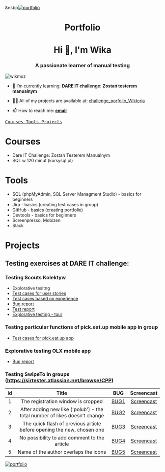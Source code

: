 

&nsbp[![portfolio](https://user-images.githubusercontent.com/122229411/219461054-b8e8215c-a07d-413c-a355-d9d09f443404.png)](https://cdn.quotesgram.com/small/49/3/1387005649-how_to_fix_software_bugs.jpg)

 


<h1 align="center">Portfolio</h1>


 <h1 align="center">Hi 👋, I'm Wika</h1>
<h3 align="center">A passionate learner of manual testing</h3>

<p align="left"> <img src="https://komarev.com/ghpvc/?username=wikmoz&label=Profile%20views&color=0e75b6&style=flat" alt="wikmoz" /> </p>

- 🌱 I’m currently learning: **DARE IT challenge: Zostań testerem manualnym**

- 👨‍💻 All of my projects are available at: [challenge_porfolio_Wiktoria](challenge_porfolio_Wiktoria)

- 📫 How to reach me: [**email**](wmozalewska@gmail.com)
<p align="left">
</p>


[<kbd> Courses </kbd>](#courses)
[<kbd> Tools </kbd>](#tools)
[<kbd> Projects </kbd>](#projects)


# Courses

- Dare IT Challenge: Zostań Testerem Manualnym
- SQL w 120 minut (kursysql.pl)


# Tools

- SQL (phpMyAdmin, SQL Server Managment Studio) - basics for beginners
- Jira - basics (creating test cases in group)
- GitHub - basics (creating portfolio)
- Devtools - basics for beginners
- Screenpresso, Mobizen
- Slack


# Projects


## Testing exercises at DARE IT challenge:


### Testing Scouts Kolektyw 
- Explorative tesitng
- [Test cases for user stories](https://docs.google.com/spreadsheets/d/1lodk83NlXzVX2n_N-y8rW2jbiDuHJxqD/edit?usp=sharing&ouid=117170517202558210113&rtpof=true&sd=true)
- [Test cases based on experience](https://docs.google.com/spreadsheets/d/1YmXbnhtnpeROPaZI6VZ_JnWPs83CFGMd/edit?usp=sharing&ouid=117170517202558210113&rtpof=true&sd=true)
- [Bug report](https://docs.google.com/spreadsheets/d/1yNjSEN-VvtSfSd5MfSlgpfMwzW0bd1FGTANk7rX8lcE/edit?usp=sharing) 
- [Test report](https://docs.google.com/spreadsheets/d/1IvBLQX9O88la2VP2aUuf9GlSBBfTlNkv5cXqbucVlKc/edit?usp=sharing) 
- [Explorative testing - tour](https://docs.google.com/spreadsheets/d/1TrnbCMN6Ii4YK9mdQORSYsZ59pRR7AjU5uM4_7y8bEg/edit?usp=share_link) 

### Testing particular functions of pick.eat.up mobile app in group
- [Test cases for pick.eat.up app](https://docs.google.com/spreadsheets/d/1Z4GQxUTicf-5v0iVSGIMF_72bpZmDYHq/edit?usp=sharing&ouid=117170517202558210113&rtpof=true&sd=true) 

### Explorative testing OLX mobile app
- [Bug report](https://docs.google.com/spreadsheets/d/1psyvC75DrlCn2q9qnlad02WGcFH9bQkzEdPt1OVgCuA/edit?usp=share_link)

### Testing SwipeTo in groups (https://sirtester.atlassian.net/browse/CPP)
|Id |Title                                                                       | BUG |Screencast|
|:-:|:--------------------------------------------------------------------------:|:---:|:--------:|
|1  |The registration window is cropped|[BUG1](https://github.com/WikMoz/challenge_portfolio_Wiktoria/files/10614016/CPP-2.pdf)|[Screencast](https://user-images.githubusercontent.com/122229411/216847250-a513ca26-e12c-41da-864d-a2dba5616a9e.mp4)|
|2  |After adding new like ('polub') - the total number of likes doesn’t change  |[BUG2](https://github.com/WikMoz/challenge_portfolio_Wiktoria/files/10614000/CPP-3.pdf)|[Screencast](https://user-images.githubusercontent.com/122229411/216847701-300ed0ba-5723-4497-9161-75d6f979d810.mp4)|
|3  |The quick flash of previous article before opening the new, chosen one |[BUG3](https://github.com/WikMoz/challenge_portfolio_Wiktoria/files/10613994/CPP-4.pdf)|[Screencast](https://user-images.githubusercontent.com/122229411/216848500-90ff042e-636a-4212-984f-4ae05ceee7c8.mp4)|
|4  |No possibility to add comment to the article|[BUG4](https://github.com/WikMoz/challenge_portfolio_Wiktoria/files/10613982/CPP-5.pdf)|[Screencast](https://drive.google.com/file/d/1Hk4CA7y46jmeFjd4jy2x-7m2uVLGanS4/view?usp=share_link)|
|5  |Name of the author overlaps the icons|[BUG5](https://github.com/WikMoz/challenge_portfolio_Wiktoria/files/10613965/CPP-6.pdf)|[Screencast](https://drive.google.com/file/d/1lOVSLKrvoZg3jJ-e3gnJUDC9dj4ZoO_Z/view?usp=share_link)|

[![portfolio](https://user-images.githubusercontent.com/122229411/219461054-b8e8215c-a07d-413c-a355-d9d09f443404.png)](https://cdn.quotesgram.com/small/49/3/1387005649-how_to_fix_software_bugs.jpg) 



